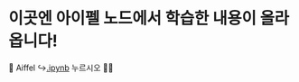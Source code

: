 # 이곳엔 아이펠 노드에서 학습한 내용이 올라옵니다!

📂 Aiffel
↪️[.ipynb](https://github.com/kyurishin/first-repository/blob/master/Aiffel/F3%20-%20Start%20coding%20with%20Python%20.ipynb)
누르시오 ☝🏼
